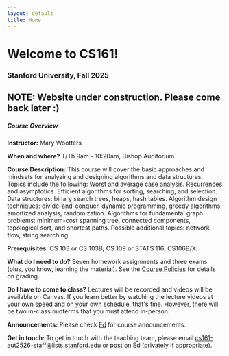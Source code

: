 ```yaml
---
layout: default
title: Home
---
```


# Welcome to CS161!

### Stanford University, Fall 2025

## NOTE: Website under construction.  Please come back later :)

<div class="card mb-4">
  <!--<div class="card-header">
  </div>-->
  <div class="card-body">
    <h5 class="card-title">Course Overview</h5>
    <p class="card-text">

<p><b>Instructor:</b> Mary Wootters</p>
    </p>

<p>
<b>When and where?</b> T/Th 9am - 10:20am, Bishop Auditorium.
    </p>

<p>
<b>Course Description:</b> This course will cover the basic approaches and mindsets for analyzing and designing algorithms and data structures. Topics include the following: Worst and average case analysis. Recurrences and asymptotics. Efficient algorithms for sorting, searching, and selection. Data structures: binary search trees, heaps, hash tables. Algorithm design techniques: divide-and-conquer, dynamic programming, greedy algorithms, amortized analysis, randomization. Algorithms for fundamental graph problems: minimum-cost spanning tree, connected components, topological sort, and shortest paths. Possible additional topics: network flow, string searching.
    </p>

<p>
<b>Prerequisites:</b> CS 103 or CS 103B; CS 109 or STATS 116; CS106B/X.
    </p>

<p>
<b>What do I need to do?</b> Seven homework assignments and three exams (plus, you know, learning the material). See the <a href="/policies/">Course Policies</a> for details on grading.
    </p>

<p>
<b>Do I have to come to class?</b> Lectures will be recorded and videos will be available on Canvas. If you learn better by watching the lecture videos at your own speed and on your own schedule, that's fine.  However, there will be two in-class midterms that you must attend in-person.
    </p>


<p>
<b>Announcements:</b> Please check <a href="https://edstem.org/us/courses/81380/discussion">Ed</a> for course announcements.
    </p>

<p>
<b>Get in touch:</b> To get in touch with the teaching team, please email <a href="mailto:cs161-aut2526-staff@lists.stanford.edu">cs161-aut2526-staff@lists.stanford.edu</a> or post on Ed (privately if appropriate).
    </p>
  </div>
</div>

